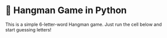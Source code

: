 # 🎯 Hangman Game in Python  
This is a simple 6-letter-word Hangman game. 
Just run the cell below and start guessing letters!
